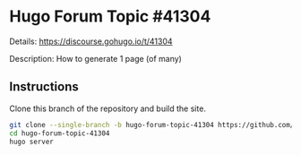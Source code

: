# Hugo Forum Topic #41304

Details: <https://discourse.gohugo.io/t/41304>

Description: How to generate 1 page (of many)

## Instructions

Clone this branch of the repository and build the site.

```bash
git clone --single-branch -b hugo-forum-topic-41304 https://github.com/jmooring/hugo-testing hugo-forum-topic-41304
cd hugo-forum-topic-41304
hugo server
```

